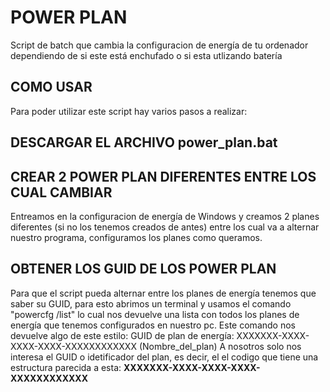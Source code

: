 # POWER PLAN
Script de batch que cambia la configuracion de energía de tu ordenador dependiendo de si este está enchufado o si esta utlizando batería

## COMO USAR
Para poder utilizar este script hay varios pasos a realizar: 
## DESCARGAR EL ARCHIVO power_plan.bat

## CREAR 2 POWER PLAN DIFERENTES ENTRE LOS CUAL CAMBIAR
Entreamos en la configuracion de energía de Windows y creamos 2 planes diferentes (si no los tenemos creados de antes) entre los cual va a alternar nuestro programa, configuramos los planes como queramos.

## OBTENER LOS GUID DE LOS POWER PLAN
Para que el script pueda alternar entre los planes de energía tenemos que saber su GUID, para esto abrimos un terminal y usamos el comando "powercfg /list" lo cual nos devuelve una lista con todos los planes de energía que tenemos configurados en nuestro pc. Este comando nos devuelve algo de este estilo: 
GUID de plan de energía: XXXXXXX-XXXX-XXXX-XXXX-XXXXXXXXXXXX  (Nombre_del_plan)
A nosotros solo nos interesa el GUID o idetificador del plan, es decir, el el codigo que tiene una estructura parecida a esta: **XXXXXXX-XXXX-XXXX-XXXX-XXXXXXXXXXXX**
